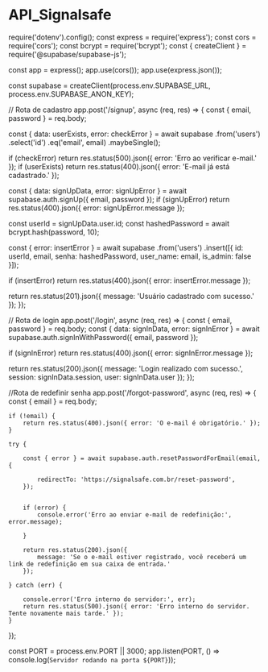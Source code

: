 # API_Signalsafe
require('dotenv').config();
const express = require('express');
const cors = require('cors');
const bcrypt = require('bcrypt');
const { createClient } = require('@supabase/supabase-js');

const app = express();
app.use(cors());
app.use(express.json());

const supabase = createClient(process.env.SUPABASE_URL, process.env.SUPABASE_ANON_KEY);

// Rota de cadastro
app.post('/signup', async (req, res) => {
  const { email, password } = req.body;

  const { data: userExists, error: checkError } = await supabase
    .from('users')
    .select('id')
    .eq('email', email)
    .maybeSingle();

  if (checkError) return res.status(500).json({ error: 'Erro ao verificar e-mail.' });
  if (userExists) return res.status(400).json({ error: 'E-mail já está cadastrado.' });

  const { data: signUpData, error: signUpError } = await supabase.auth.signUp({ email, password });
  if (signUpError) return res.status(400).json({ error: signUpError.message });

  const userId = signUpData.user.id;
  const hashedPassword = await bcrypt.hash(password, 10);

  const { error: insertError } = await supabase
    .from('users')
    .insert([{ id: userId, email, senha: hashedPassword, user_name: email, is_admin: false }]);

  if (insertError) return res.status(400).json({ error: insertError.message });

  return res.status(201).json({ message: 'Usuário cadastrado com sucesso.' });
});

// Rota de login
app.post('/login', async (req, res) => {
  const { email, password } = req.body;
  const { data: signInData, error: signInError } = await supabase.auth.signInWithPassword({ email, password });

  if (signInError) return res.status(400).json({ error: signInError.message });

  return res.status(200).json({ message: 'Login realizado com sucesso.', session: signInData.session, user: signInData.user });
});



//Rota de redefinir senha
app.post('/forgot-password', async (req, res) => {
    const { email } = req.body;


    if (!email) {
        return res.status(400).json({ error: 'O e-mail é obrigatório.' });
    }

    try {
        
        const { error } = await supabase.auth.resetPasswordForEmail(email, {
           
            redirectTo: 'https://signalsafe.com.br/reset-password',
        });

       
        if (error) {
            console.error('Erro ao enviar e-mail de redefinição:', error.message);
           
        }

        return res.status(200).json({
            message: 'Se o e-mail estiver registrado, você receberá um link de redefinição em sua caixa de entrada.'
        });

    } catch (err) {
       
        console.error('Erro interno do servidor:', err);
        return res.status(500).json({ error: 'Erro interno do servidor. Tente novamente mais tarde.' });
    }
});


const PORT = process.env.PORT || 3000;
app.listen(PORT, () => console.log(`Servidor rodando na porta ${PORT}`));
